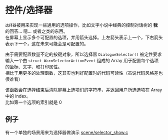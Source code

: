 # 控件/选择器

`选择器`被用来实现一些通用的选项操作，比如文字小说中经典的控制对话树的 **我** 的回答... 嗯... 或者之类的东西。\
在屏幕上显示多个可配置的选项，并用箭头选择。上左箭头表示上一个，下右箭头表示下一个，这在未来可能会是可配置的。

由于需要配置数量不定的按键对象，所以选择器 `DialogueSelector()` 被定性要求输入一个由 `struct WarmSelectorActionEvent` 组成的 Array 用于配置每个选项的坐标、文字、和打印属性。\
相比于用更多的处理函数，这其实也利好配置时的代码可读性（虽说代码风格差也很难看）

该函数会在选择结束后清除屏幕上选项们的字符串，并返回用户所选选项在 Array 中的 index。\
比如第一个选项的索引就是 0

## 例子

有一个单独的场景用来为选择器做演示 [scene/selector_show.c](../source/scene/selector_show.c)
